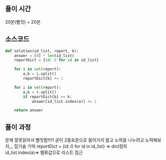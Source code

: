 ## 풀이 시간

20분(뻘짓) + 20분

## 소스코드

```py
def solution(id_list, report, k):
    answer = [0] * len(id_list)
    reportDict = {id: 0 for id in id_list}

    for i in set(report):
        a,b = i.split()
        reportDict[b] += 1

    for i in set(report):
        a,b = r.split()
        if reportDict[b] >= k:
            answer[id_list.index(a)] += 1

    return answer

```

## 풀이 과정

문제 잘못읽어서 뻘짓함!!!!!
굳이 2중포문으로 들어가지 말고 노력을 나누려고 노력해보자,,,
잡기술 기억
reportDict = {id: 0 for id in id_list} => dict정의
id_list.index(a)=> 밸류값으로 리스트 접근
